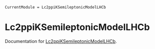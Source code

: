 ```@meta
CurrentModule = Lc2ppiKSemileptonicModelLHCb
```

# Lc2ppiKSemileptonicModelLHCb

Documentation for [Lc2ppiKSemileptonicModelLHCb](https://github.com/mmikhasenko/Lc2ppiKSemileptonicModelLHCb.jl).


